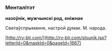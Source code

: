 ### Менталітэт
**назоўнік, мужчынскі род, кніжнае**

Светаўспрыманне, настрой думак. М. народа.

<a rel="author">[http://rv-blr.com/](http://rv-blr.com/slounik.jsp?letterId=0&maskId=0&pageId=1667)</a>
